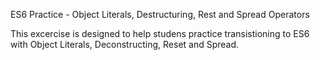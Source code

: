 ES6 Practice - Object Literals, Destructuring, Rest and Spread Operators

This excercise is designed to help studens practice transistioning to ES6 with Object Literals, Deconstructing, Reset and Spread.